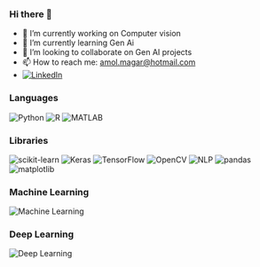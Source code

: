 ### Hi there 👋

<!--
**magaramol/magaramol** is a ✨ _special_ ✨ repository because its `README.md` (this file) appears on your GitHub profile.

Here are some ideas to get you started:
-->

<!-- This is a comment and will not be displayed in the final output -->

- 🔭 I’m currently working on Computer vision
- 🌱 I’m currently learning Gen Ai
- 👯 I’m looking to collaborate on Gen AI projects
- 📫 How to reach me: amol.magar@hotmail.com
- [![LinkedIn](https://img.shields.io/badge/-LinkedIn-blue?style=flat&logo=LinkedIn&logoColor=white)](https://www.linkedin.com/in/amol-magar/)

<!-- This is a comment and will not be displayed in the final output -
- 😄 Pronouns: ...
- ⚡ Fun fact: ...
- 🤔 I’m looking for help with ...
- 💬 Ask me about ...


-->

### Languages

![Python](https://img.shields.io/badge/-Python-3776AB?logo=Python&logoColor=white)
![R](https://img.shields.io/badge/-R-276DC3?logo=R&logoColor=white)
![MATLAB](https://img.shields.io/badge/-MATLAB-0076A8?logo=MATLAB&logoColor=white)

### Libraries

![scikit-learn](https://img.shields.io/badge/-scikit--learn-F7931E?logo=scikit-learn&logoColor=white)
![Keras](https://img.shields.io/badge/-Keras-D00000?logo=Keras&logoColor=white)
![TensorFlow](https://img.shields.io/badge/-TensorFlow-FF6F00?logo=TensorFlow&logoColor=white)
![OpenCV](https://img.shields.io/badge/-OpenCV-5C3EE8?logo=OpenCV&logoColor=white)
![NLP](https://img.shields.io/badge/-NLP-5B68EE?logo=natural-language-processing&logoColor=white)
![pandas](https://img.shields.io/badge/-pandas-150458?logo=pandas&logoColor=white)
![matplotlib](https://img.shields.io/badge/-matplotlib-11557C?logo=matplotlib&logoColor=white)

### Machine Learning

![Machine Learning](https://img.shields.io/badge/-Machine%20Learning-008080?logo=Python&logoColor=white)

### Deep Learning

![Deep Learning](https://img.shields.io/badge/-Deep%20Learning-800080?logo=TensorFlow&logoColor=white)

